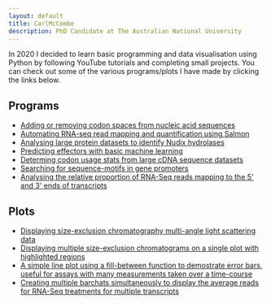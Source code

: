 ```yaml
---
layout: default
title: CarlMcCombe
description: PhD Candidate at The Australian National University
---
```


In 2020 I decided to learn basic programming and data visualisation using Python by following YouTube tutorials and completing small projects. 
You can check out some of the various programs/plots I have made by clicking the links below.


## Programs

- [Adding or removing codon spaces from nucleic acid sequences](/codingpages/codon_spaces.md)
- [Automating RNA-seq read mapping and quantification using Salmon](/codingpages/RNA_seq.md)
- [Analysing large protein datasets to identify Nudix hydrolases](/codingpages/nudix.md)
- [Predicting effectors with basic machine learning](/codingpages/effector_prediction.md)
- [Determing codon usage stats from large cDNA sequence datasets](/codingpages/codon_usage.md)
- [Searching for sequence-motifs in gene promoters](/codingpages/promoters.md)
- [Analysing the relative proportion of RNA-Seq reads mapping to the 5' and 3' ends of transcripts](/codingpages/read_locations.md)

## Plots

- [Displaying size-exclusion chromatography multi-angle light scattering data](/codingpages/MALS.md)
- [Displaying multiple size-exclusion chromatograms on a single plot with highlighted regions](/codingpages/SEC.md)
- [A simple line plot using a fill-between function to demostrate error bars, useful for assays with many measurements taken over a time-course](/codingpages/fillbetween.md) 
- [Creating multiple barchats simultaneously to display the average reads for RNA-Seq treatments for multiple transcripts](/codingpages/barchats_RNA.md)
